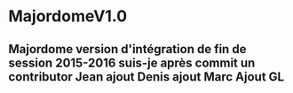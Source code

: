 # MajordomeV1.0
Majordome version d'intégration de fin de session 2015-2016
suis-je après commit un contributor Jean
ajout Denis
ajout Marc
Ajout GL
-----
